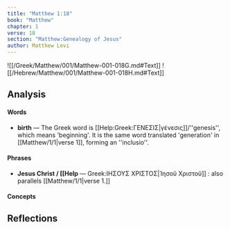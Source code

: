 ```yaml
---
title: "Matthew 1:18"
book: "Matthew"
chapter: 1
verse: 18
section: "Matthew:Genealogy of Jesus"
author: Matthew Levi
---
```

![[/Greek/Matthew/001/Matthew-001-018G.md#Text]]
![[/Hebrew/Matthew/001/Matthew-001-018H.md#Text]]

## Analysis

#### Words
- **birth** — The Greek word is [[Help:Greek:ΓΕΝΕΣΙΣ|γένεσις]]/''genesis'', which means 'beginning'.  It is the same word translated 'generation' in [[Matthew/1/1|verse 1]], forming an ''inclusio''.

#### Phrases
- **Jesus Christ / [[Help** — Greek:ΙΗΣΟΥΣ ΧΡΙΣΤΟΣ|Ἰησοῦ Χριστοῦ]] : also parallels [[Matthew/1/1|verse 1.]]

#### Concepts

## Reflections
